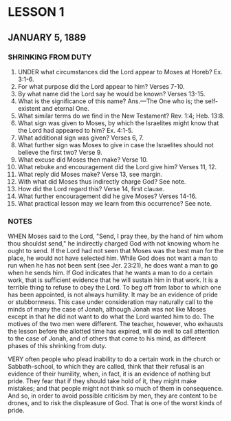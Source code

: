 # LESSON 1
## JANUARY 5, 1889

### SHRINKING FROM DUTY

1. UNDER what circumstances did the Lord appear to Moses at Horeb? Ex. 3:1-6.
2. For what purpose did the Lord appear to him? Verses 7-10.
3. By what name did the Lord say he would be known? Verses 13-15.
4. What is the significance of this name? Ans.—The One who is; the self-existent and eternal One.
5. What similar terms do we find in the New Testament? Rev. 1:4; Heb. 13:8.
6. What sign was given to Moses, by which the Israelites might know that the Lord had appeared to him? Ex. 4:1-5.
7. What additional sign was given? Verses 6, 7.
8. What further sign was Moses to give in case the Israelites should not believe the first two? Verse 9.
9. What excuse did Moses then make? Verse 10.
10. What rebuke and encouragement did the Lord give him? Verses 11, 12.
11. What reply did Moses make? Verse 13, see margin.
12. With what did Moses thus indirectly charge God? See note.
13. How did the Lord regard this? Verse 14, first clause.
14. What further encouragement did he give Moses? Verses 14-16.
15. What practical lesson may we learn from this occurrence? See note.

### NOTES

WHEN Moses said to the Lord, "Send, I pray thee, by the hand of him whom thou shouldst send," he indirectly charged God with not knowing whom he ought to send. If the Lord had not seen that Moses was the best man for the place, he would not have selected him. While God does not want a man to run when he has not been sent (see Jer. 23:21), he does want a man to go when he sends him. If God indicates that he wants a man to do a certain work, that is sufficient evidence that he will sustain him in that work. It is a terrible thing to refuse to obey the Lord. To beg off from labor to which one has been appointed, is not always humility. It may be an evidence of pride or stubbornness. This case under consideration may naturally call to the minds of many the case of Jonah, although Jonah was not like Moses except in that he did not want to do what the Lord wanted him to do. The motives of the two men were different. The teacher, however, who exhausts the lesson before the allotted time has expired, will do well to call attention to the case of Jonah, and of others that come to his mind, as different phases of this shrinking from duty.

VERY often people who plead inability to do a certain work in the church or Sabbath-school, to which they are called, think that their refusal is an evidence of their humility, when, in fact, it is an evidence of nothing but pride. They fear that if they should take hold of it, they might make mistakes; and that people might not think so much of them in consequence. And so, in order to avoid possible criticism by men, they are content to be drones, and to risk the displeasure of God. That is one of the worst kinds of pride.
